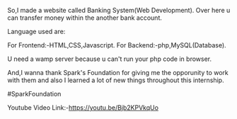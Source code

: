 So,I made a website called Banking System(Web Development).
Over here u can transfer money within the another bank account.

Language used are:

For Frontend:-HTML,CSS,Javascript.
For Backend:-php,MySQL(Database).

U need a wamp server because u can't run your php code in  browser.

And,I wanna thank Spark's Foundation for giving me the opporunity to work
with them and also I learned a lot of new things throughout this internship.

#SparkFoundation  

Youtube Video Link:-https://youtu.be/Bjb2KPVkqUo

